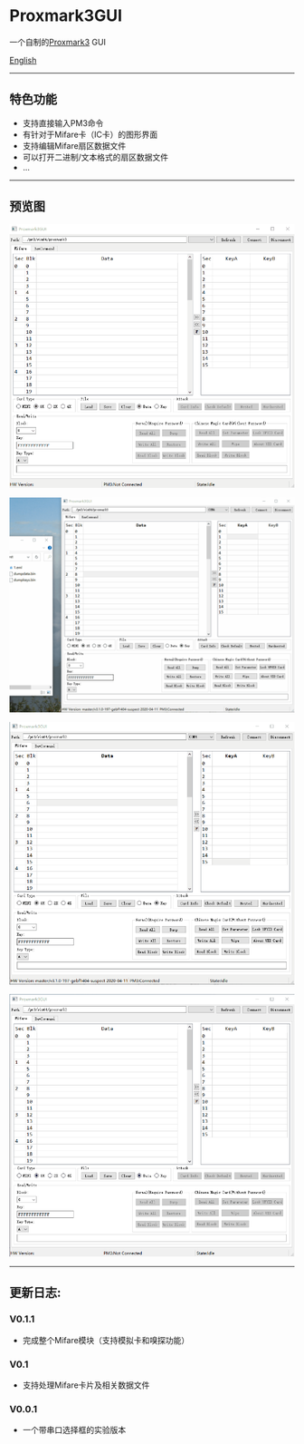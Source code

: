 # Proxmark3GUI
一个自制的[Proxmark3](https://github.com/Proxmark/proxmark3) GUI

[English](../README.md)

***

## 特色功能

+ 支持直接输入PM3命令
+ 有针对于Mifare卡（IC卡）的图形界面
+ 支持编辑Mifare扇区数据文件
+ 可以打开二进制/文本格式的扇区数据文件
+ ...

***

## 预览图
![nested_attack](mf_nested_attack.gif)  

![mf_load_file](mf_load_file.gif)  

![mf_edit_file](mf_edit_file.gif)  

![raw_command](raw_command.gif)  

***

## 更新日志:

### V0.1.1
+ 完成整个Mifare模块（支持模拟卡和嗅探功能）

### V0.1
+ 支持处理Mifare卡片及相关数据文件

### V0.0.1
+ 一个带串口选择框的实验版本